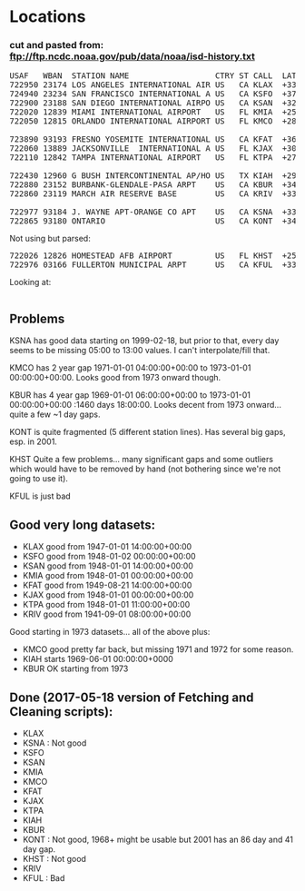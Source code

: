 # Locations

### cut and pasted from: ftp://ftp.ncdc.noaa.gov/pub/data/noaa/isd-history.txt
<pre>
USAF   WBAN  STATION NAME                  CTRY ST CALL  LAT     LON      ELEV(M) BEGIN    END
722950 23174 LOS ANGELES INTERNATIONAL AIR US   CA KLAX  +33.938 -118.389 +0029.6 19440101 20170507
724940 23234 SAN FRANCISCO INTERNATIONAL A US   CA KSFO  +37.620 -122.365 +0002.4 19730101 20170507
722900 23188 SAN DIEGO INTERNATIONAL AIRPO US   CA KSAN  +32.734 -117.183 +0004.6 19420101 20170507
722020 12839 MIAMI INTERNATIONAL AIRPORT   US   FL KMIA  +25.791 -080.316 +0008.8 19730101 20170507
722050 12815 ORLANDO INTERNATIONAL AIRPORT US   FL KMCO  +28.434 -081.325 +0027.4 19520507 20170507

723890 93193 FRESNO YOSEMITE INTERNATIONAL US   CA KFAT  +36.780 -119.719 +0101.5 19411204 20170509
722060 13889 JACKSONVILLE  INTERNATIONAL A US   FL KJAX  +30.495 -081.694 +0007.9 19480101 20170509
722110 12842 TAMPA INTERNATIONAL AIRPORT   US   FL KTPA  +27.962 -082.540 +0005.8 19400801 20170509

722430 12960 G BUSH INTERCONTINENTAL AP/HO US   TX KIAH  +29.980 -095.360 +0029.0 19730101 20170509
722880 23152 BURBANK-GLENDALE-PASA ARPT    US   CA KBUR  +34.201 -118.358 +0236.2 19430601 20170509
722860 23119 MARCH AIR RESERVE BASE        US   CA KRIV  +33.900 -117.250 +0468.2 19330101 20170515

722977 93184 J. WAYNE APT-ORANGE CO APT    US   CA KSNA  +33.680 -117.866 +0016.5 19400617 20170507
722865 93180 ONTARIO                       US   CA KONT  +34.067 -117.650 +0303.9 19421215 19991231
</pre>

Not using but parsed:
<pre>
722026 12826 HOMESTEAD AFB AIRPORT         US   FL KHST  +25.483 -080.383 +0001.5 19430201 20170507
722976 03166 FULLERTON MUNICIPAL ARPT      US   CA KFUL  +33.872 -117.979 +0029.3 20060101 20170515
</pre>

Looking at:
<pre>
</pre>

## Problems

KSNA has good data starting on 1999-02-18, but prior to that, every day seems to be missing 05:00 to 13:00 values.  I can't interpolate/fill that.

KMCO has 2 year gap 1971-01-01 04:00:00+00:00	to 1973-01-01 00:00:00+00:00.  Looks good from 1973 onward though.

KBUR has 4 year gap 1969-01-01 06:00:00+00:00	to 1973-01-01 00:00:00+00:00 :1460 days 18:00:00.  Looks decent from 1973 onward... quite a few ~1 day gaps.

KONT is quite fragmented (5 different station lines). Has several big gaps, esp. in 2001. 

KHST Quite a few problems... many significant gaps and some outliers which would have to be removed by hand (not bothering since we're not going to use it).

KFUL is just bad

## Good very long datasets:
* KLAX good from 1947-01-01 14:00:00+00:00
* KSFO good from 1948-01-02 00:00:00+00:00
* KSAN good from 1948-01-01 14:00:00+00:00
* KMIA good from 1948-01-01 00:00:00+00:00
* KFAT good from 1949-08-21 14:00:00+00:00
* KJAX good from 1948-01-01 00:00:00+00:00
* KTPA good from 1948-01-01 11:00:00+00:00
* KRIV good from 1941-09-01 08:00:00+00:00

Good starting in 1973 datasets... all of the above plus:
* KMCO good pretty far back, but missing 1971 and 1972 for some reason.
* KIAH starts 1969-06-01 00:00:00+0000
* KBUR OK starting from 1973

## Done (2017-05-18 version of Fetching and Cleaning scripts):
* KLAX
* KSNA : Not good
* KSFO
* KSAN
* KMIA
* KMCO
* KFAT
* KJAX
* KTPA
* KIAH
* KBUR
* KONT : Not good, 1968+ might be usable but 2001 has an 86 day and 41 day gap.
* KHST : Not good
* KRIV
* KFUL : Bad
